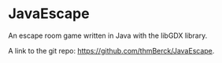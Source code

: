 # JavaEscape
An escape room game written in Java with the libGDX library.

A link to the git repo: https://github.com/thmBerck/JavaEscape.
